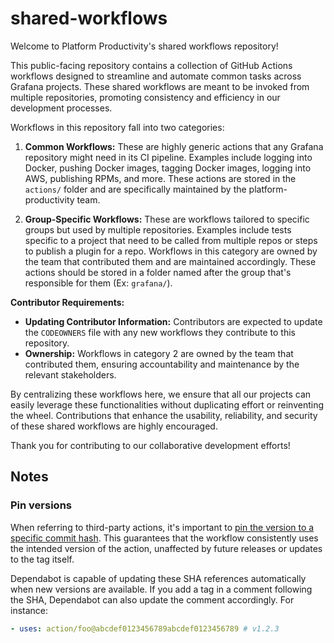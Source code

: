 # shared-workflows

Welcome to Platform Productivity's shared workflows repository!

This public-facing repository contains a collection of GitHub Actions workflows designed to streamline and automate common tasks across Grafana projects. These shared workflows are meant to be invoked from multiple repositories, promoting consistency and efficiency in our development processes.

Workflows in this repository fall into two categories:

1. **Common Workflows:** These are highly generic actions that any Grafana repository might need in its CI pipeline. Examples include logging into Docker, pushing Docker images, tagging Docker images, logging into AWS, publishing RPMs, and more. These actions are stored in the `actions/` folder and are specifically maintained by the platform-productivity team.

2. **Group-Specific Workflows:** These are workflows tailored to specific groups but used by multiple repositories. Examples include tests specific to a project that need to be called from multiple repos or steps to publish a plugin for a repo. Workflows in this category are owned by the team that contributed them and are maintained accordingly. These actions should be stored in a folder named after the group that's responsible for them (Ex: `grafana/`).

**Contributor Requirements:**
- **Updating Contributor Information:** Contributors are expected to update the `CODEOWNERS` file with any new workflows they contribute to this repository.
- **Ownership:** Workflows in category 2 are owned by the team that contributed them, ensuring accountability and maintenance by the relevant stakeholders.

By centralizing these workflows here, we ensure that all our projects can easily leverage these functionalities without duplicating effort or reinventing the wheel. Contributions that enhance the usability, reliability, and security of these shared workflows are highly encouraged.

Thank you for contributing to our collaborative development efforts!


## Notes

### Pin versions

When referring to third-party actions, it's important to [pin the version to a specific commit hash][hardening]. This guarantees that the workflow consistently uses the intended version of the action, unaffected by future releases or updates to the tag itself.

Dependabot is capable of updating these SHA references automatically when new versions are available. If you add a tag in a comment following the SHA, Dependabot can also update the comment accordingly. For instance:

```yaml
- uses: action/foo@abcdef0123456789abcdef0123456789 # v1.2.3
```

[hardening]: https://docs.github.com/en/actions/security-guides/security-hardening-for-github-actions#using-third-party-actions
